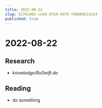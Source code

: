 ```yaml
---
title: 2022-08-22
slug: 5276c965-ce69-07b9-9978-fd0069614324
published: true
---
```


# 2022-08-22

## Research

* *knowledge/RxSwift.do*

## Reading

* do something
